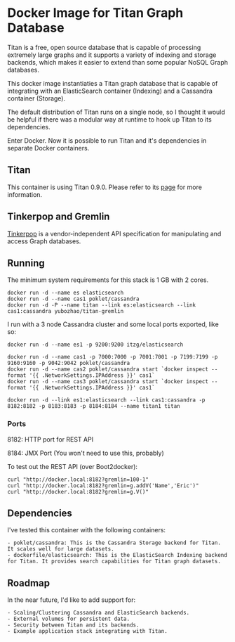 # Docker Image for Titan Graph Database

Titan is a free, open source database that is capable of processing
extremely large graphs and it supports a variety of indexing and storage backends,
which makes it easier to extend than some popular NoSQL Graph databases.

This docker image instantiaties a Titan graph database that is capable of
integrating with an ElasticSearch container (Indexing) and a Cassandra container (Storage).

The default distribution of Titan runs on a single node, so I thought it would be helpful
if there was a modular way at runtime to hook up Titan to its dependencies.

Enter Docker. Now it is possible to run Titan and it's dependencies in separate Docker containers.

## Titan

This container is using Titan 0.9.0. Please refer to
its [page](https://github.com/thinkaurelius/titan/wiki/Downloads) for more information.

## Tinkerpop and Gremlin

[Tinkerpop](http://www.tinkerpop.com/) is a vendor-independent API specification for
manipulating and access Graph databases.

## Running

The minimum system requirements for this stack is 1 GB with 2 cores.

```
docker run -d --name es elasticsearch
docker run -d --name cas1 poklet/cassandra
docker run -d -P --name titan --link es:elasticsearch --link cas1:cassandra yubozhao/titan-gremlin
```

I run with a 3 node Cassandra cluster and some local ports exported, like so:

```
docker run -d --name es1 -p 9200:9200 itzg/elasticsearch

docker run -d --name cas1 -p 7000:7000 -p 7001:7001 -p 7199:7199 -p 9160:9160 -p 9042:9042 poklet/cassandra
docker run -d --name cas2 poklet/cassandra start `docker inspect --format '{{ .NetworkSettings.IPAddress }}' cas1`
docker run -d --name cas3 poklet/cassandra start `docker inspect --format '{{ .NetworkSettings.IPAddress }}' cas1`

docker run -d --link es1:elasticsearch --link cas1:cassandra -p 8182:8182 -p 8183:8183 -p 8184:8184 --name titan1 titan
```

### Ports

8182: HTTP port for REST API

8184: JMX Port (You won't need to use this, probably)

To test out the REST API (over Boot2docker):

```
curl "http://docker.local:8182?gremlin=100-1"
curl "http://docker.local:8182?gremlin=g.addV('Name','Eric')"
curl "http://docker.local:8182?gremlin=g.V()"
```

## Dependencies

I've tested this container with the following containers:

	- poklet/cassandra: This is the Cassandra Storage backend for Titan. It scales well for large datasets.
	- dockerfile/elasticsearch: This is the ElasticSearch Indexing backend for Titan. It provides search capabilities for Titan graph datasets.

## Roadmap

In the near future, I'd like to add support for:

	- Scaling/Clustering Cassandra and ElasticSearch backends.
	- External volumes for persistent data.
	- Security between Titan and its backends.
	- Example application stack integrating with Titan.

